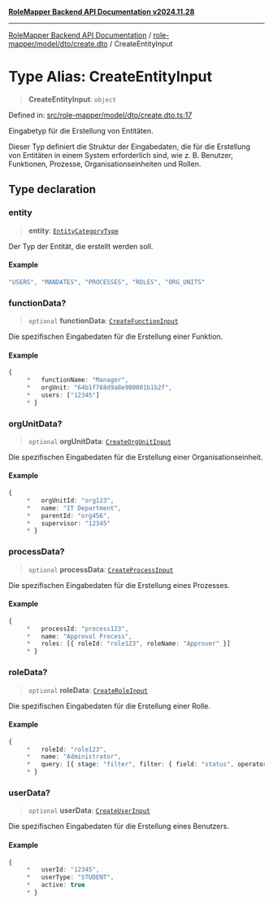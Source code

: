 [**RoleMapper Backend API Documentation v2024.11.28**](../../../../../README.md)

***

[RoleMapper Backend API Documentation](../../../../../modules.md) / [role-mapper/model/dto/create.dto](../README.md) / CreateEntityInput

# Type Alias: CreateEntityInput

> **CreateEntityInput**: `object`

Defined in: [src/role-mapper/model/dto/create.dto.ts:17](https://github.com/FlowCraft-AG/RoleMapper/blob/bd02a9f13cb3346480f35c2638b81cb7d31e5c1f/backend/src/role-mapper/model/dto/create.dto.ts#L17)

Eingabetyp für die Erstellung von Entitäten.

Dieser Typ definiert die Struktur der Eingabedaten, die für die Erstellung von Entitäten
in einem System erforderlich sind, wie z. B. Benutzer, Funktionen, Prozesse,
Organisationseinheiten und Rollen.

## Type declaration

### entity

> **entity**: [`EntityCategoryType`](../../../entity/entities.entity/type-aliases/EntityCategoryType.md)

Der Typ der Entität, die erstellt werden soll.

#### Example

```ts
"USERS", "MANDATES", "PROCESSES", "ROLES", "ORG_UNITS"
```

### functionData?

> `optional` **functionData**: [`CreateFunctionInput`](../../../input/create.input/type-aliases/CreateFunctionInput.md)

Die spezifischen Eingabedaten für die Erstellung einer Funktion.

#### Example

```ts
{
     *   functionName: "Manager",
     *   orgUnit: "64b1f768d9a8e900001b1b2f",
     *   users: ["12345"]
     * }
```

### orgUnitData?

> `optional` **orgUnitData**: [`CreateOrgUnitInput`](../../../input/create.input/type-aliases/CreateOrgUnitInput.md)

Die spezifischen Eingabedaten für die Erstellung einer Organisationseinheit.

#### Example

```ts
{
     *   orgUnitId: "org123",
     *   name: "IT Department",
     *   parentId: "org456",
     *   supervisor: "12345"
     * }
```

### processData?

> `optional` **processData**: [`CreateProcessInput`](../../../input/create.input/type-aliases/CreateProcessInput.md)

Die spezifischen Eingabedaten für die Erstellung eines Prozesses.

#### Example

```ts
{
     *   processId: "process123",
     *   name: "Approval Process",
     *   roles: [{ roleId: "role123", roleName: "Approver" }]
     * }
```

### roleData?

> `optional` **roleData**: [`CreateRoleInput`](../../../input/create.input/type-aliases/CreateRoleInput.md)

Die spezifischen Eingabedaten für die Erstellung einer Rolle.

#### Example

```ts
{
     *   roleId: "role123",
     *   name: "Administrator",
     *   query: [{ stage: "filter", filter: { field: "status", operator: "EQ", value: "active" } }]
     * }
```

### userData?

> `optional` **userData**: [`CreateUserInput`](../../../input/create.input/type-aliases/CreateUserInput.md)

Die spezifischen Eingabedaten für die Erstellung eines Benutzers.

#### Example

```ts
{
     *   userId: "12345",
     *   userType: "STUDENT",
     *   active: true
     * }
```
